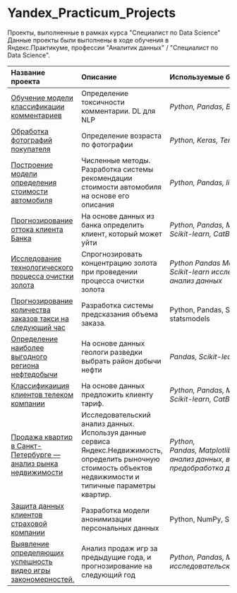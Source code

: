 # Yandex_Practicum_Projects
Проекты, выполненные в рамках курса "Специалист по Data Science"
Данные проекты были выполнены в ходе обучения в Яндекс.Практикуме, профессии "Аналитик данных" / "Специалист по Data Science".

| Название проекта | Описание | Используемые библиотеки | 
| :---------------------- | :---------------------- | :---------------------- |
| [Обучение модели классификации комментариев](BERT)|Определение токсичности комментарии. DL для NLP|*Python, Pandas, BERT, nltk, tf-idf, NLP*|
|[Обработка фотографий покупателя](Keras)|Определение возраста по фотографии|*Python, Keras, Tensorflow*|
|[Построение модели определения стоимости автомобиля](Car_price)|Численные методы. Разработка системы рекомендации стоимости автомобиля на основе его описания|*Python, Pandas, lightGBM, CatBoost*|
|[Прогнозирование оттока клиента Банка](Learning_with_a_teacher)|На основе данных из банка определить клиент, который может уйти|*Python, Pandas, Matplotlib, NumPy, Scikit-learn, CatBoost*|
|[Исследование технологического процесса очистки золота](Project_2)|Спрогнозировать концентрацию золота при проведении процесса очистки золота|*Python Pandas Matplotlib NumPy Scikit-learn исследовательский анализ данных*|
|[Прогнозирование количества заказов такси на следующий час](TimeS)|Разработка системы предсказания объема заказа.|Python, Pandas, Scikit-learn, statsmodels|
|[Определение наиболее выгодного региона нефтедобычи](ML_in_business)|На основе данных геологи разведки выбрать район добычи нефти|*Pandas, Scikit-learn, бутстреп*|
|[Классификаиция клиентов телеком компании](Introduction_to_Machine_Learning)|На основе данных предложить клиенту тариф.|*Python, Pandas, Matplotlib, NumPy, Scikit-learn, CatBoost*|
| [Продажа квартир в Санкт-Петербурге — анализ рынка недвижимости](Analysis) | Исследовательский анализ данных. Используя данные сервиса Яндекс.Недвижимость, определить рыночную стоимость объектов недвижимости и типичные параметры квартир. | *Python, Pandas, Matplotlib, исследовательский анализ данных, визуализация данных, предобработка данных*|
|[Защита данных клиентов страховой компании](Linal)|Разработка модели анонимизации персональных данных|Python, NumPy, Scikit-learn|
|[Выявление определяющих успешность видео игры закономерностей.](Project_1)|Анализ продаж игр за предыдущие года, и прогнозирование на следующий год|*Python, Pandas, Matplotlib, NumPy, исследовательский анализ данных*|

